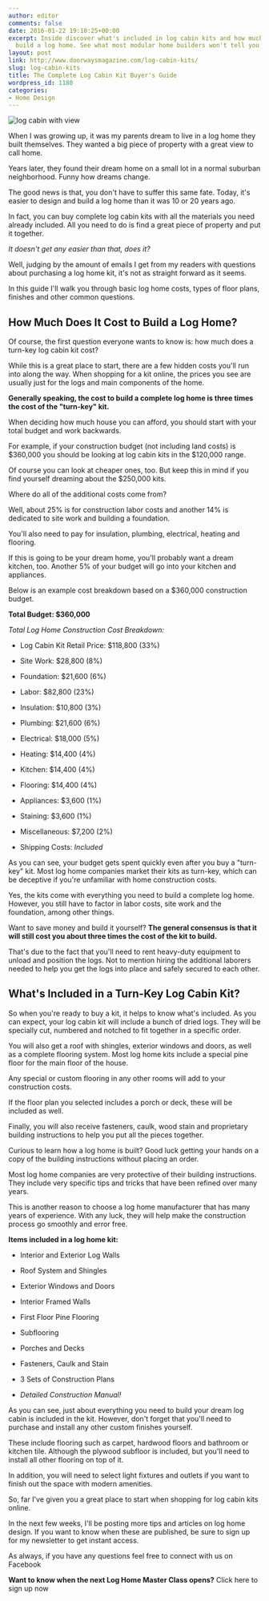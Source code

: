 ```yaml
---
author: editor
comments: false
date: 2016-01-22 19:10:25+00:00
excerpt: Inside discover what's included in log cabin kits and how much it costs to
  build a log home. See what most modular home builders won't tell you.
layout: post
link: http://www.doorwaysmagazine.com/log-cabin-kits/
slug: log-cabin-kits
title: The Complete Log Cabin Kit Buyer's Guide
wordpress_id: 1180
categories:
- Home Design
---
```


![log cabin with view](http://www.doorwaysmagazine.com/wp-content/uploads/log_cabin_with_view.jpg)

When I was growing up, it was my parents dream to live in a log home they built themselves. They wanted a big piece of property with a great view to call home. 

Years later, they found their dream home on a small lot in a normal suburban neighborhood. Funny how dreams change. 

The good news is that, you don't have to suffer this same fate. Today, it's easier to design and build a log home than it was 10 or 20 years ago.

In fact, you can buy complete log cabin kits with all the materials you need already included. All you need to do is find a great piece of property and put it together. 

_It doesn't get any easier than that, does it?_

Well, judging by the amount of emails I get from my readers with questions about purchasing a log home kit, it's not as straight forward as it seems. 

In this guide I'll walk you through basic log home costs, types of floor plans, finishes and other common questions.



## How Much Does It Cost to Build a Log Home?



Of course, the first question everyone wants to know is: how much does a turn-key log cabin kit cost?

While this is a great place to start, there are a few hidden costs you'll run into along the way. When shopping for a kit online, the prices you see are usually just for the logs and main components of the home. 

**Generally speaking, the cost to build a complete log home is three times the cost of the "turn-key" kit.**

When deciding how much house you can afford, you should start with your total budget and work backwards. 

For example, if your construction budget (not including land costs) is $360,000 you should be looking at log cabin kits in the $120,000 range. 

Of course you can look at cheaper ones, too. But keep this in mind if you find yourself dreaming about the $250,000 kits.

Where do all of the additional costs come from? 

Well, about 25% is for construction labor costs and another 14% is dedicated to site work and building a foundation. 

You'll also need to pay for insulation, plumbing, electrical, heating and flooring. 

If this is going to be your dream home, you'll probably want a dream kitchen, too. Another 5% of your budget will go into your kitchen and appliances.

Below is an example cost breakdown based on a $360,000 construction budget.

**Total Budget: $360,000**

_Total Log Home Construction Cost Breakdown:_





  * Log Cabin Kit Retail Price: $118,800 (33%)


  * Site Work: $28,800 (8%)


  * Foundation: $21,600 (6%)


  * Labor: $82,800 (23%)


  * Insulation: $10,800 (3%)


  * Plumbing: $21,600 (6%)


  * Electrical: $18,000 (5%)


  * Heating: $14,400 (4%)


  * Kitchen: $14,400 (4%)


  * Flooring: $14,400 (4%)


  * Appliances: $3,600 (1%)


  * Staining: $3,600 (1%)


  * Miscellaneous: $7,200 (2%)


  * Shipping Costs: _Included_



As you can see, your budget gets spent quickly even after you buy a "turn-key" kit. Most log home companies market their kits as turn-key, which can be deceptive if you're unfamiliar with home construction costs. 

Yes, the kits come with everything you need to build a complete log home. However, you still have to factor in labor costs, site work and the foundation, among other things.

Want to save money and build it yourself? **The general consensus is that it will still cost you about three times the cost of the kit to build.** 

That's due to the fact that you'll need to rent heavy-duty equipment to unload and position the logs. Not to mention hiring the additional laborers needed to help you get the logs into place and safely secured to each other.



## What's Included in a Turn-Key Log Cabin Kit?



So when you're ready to buy a kit, it helps to know what's included. As you can expect, your log cabin kit will include a bunch of dried logs. They will be specially cut, numbered and notched to fit together in a specific order. 

You will also get a roof with shingles, exterior windows and doors, as well as a complete flooring system. Most log home kits include a special pine floor for the main floor of the house. 

Any special or custom flooring in any other rooms will add to your construction costs.

If the floor plan you selected includes a porch or deck, these will be included as well.

Finally, you will also receive fasteners, caulk, wood stain and proprietary building instructions to help you put all the pieces together. 

Curious to learn how a log home is built? Good luck getting your hands on a copy of the building instructions without placing an order. 

Most log home companies are very protective of their building instructions. They include very specific tips and tricks that have been refined over many years. 

This is another reason to choose a log home manufacturer that has many years of experience. With any luck, they will help make the construction process go smoothly and error free.

**Items included in a log home kit:**




  * Interior and Exterior Log Walls


  * Roof System and Shingles


  * Exterior Windows and Doors


  * Interior Framed Walls


  * First Floor Pine Flooring


  * Subflooring


  * Porches and Decks


  * Fasteners, Caulk and Stain


  * 3 Sets of Construction Plans


  * _Detailed Construction Manual!_



As you can see, just about everything you need to build your dream log cabin is included in the kit. However, don't forget that you'll need to purchase and install any other custom finishes yourself. 

These include flooring such as carpet, hardwood floors and bathroom or kitchen tile. Although the plywood subfloor is included, but you'll need to install all other flooring on top of it. 

In addition, you will need to select light fixtures and outlets if you want to finish out the space with modern amenities. 

So, far I've given you a great place to start when shopping for log cabin kits online. 

In the next few weeks, I'll be posting more tips and articles on log home design. If you want to know when these are published, be sure to sign up for my newsletter to get instant access.

As always, if you have any questions feel free to connect with us on Facebook

**Want to know when the next Log Home Master Class opens?** Click here to sign up now
